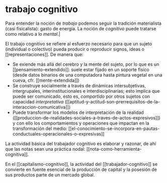 # trabajo cognitivo
Para entender la noción de *trabajo* podemos seguir la tradición materialista (casi fisicalista): gasto de energía. La noción de *cognitivo* puede tratarse como relativo a lo *mental*.|

El trabajo cognitivo se refiere al esfuerzo necesario para que un sujeto (individual o colectivo) pueda producir o reproducir signos, ideas o [[representaciones]]. De manera que:

- Se exiende más allá del cerebro y la mente del sujeto, por lo que es un [[pensamiento-extendido]]: suele estar fijado en un soporte físico (desde datos binarios de una computadora hasta pintura vegetal en una cueva, cfr. [[mente-extendida]])
- Se construye socialmente a través de dinámicas intersubjetivas, intergrupales, interinstitucionales e interdisciplinarias; esto implica que puede ser comunicado, esto es, *compartido* por otros sujetos con capacidad *interpretativa* ([[aptitud-y-actitud-son-prerrequisitos-de-la-interaccion-comunicativa]])
- Puede transformar los modelos de interpretación de la realidad ([[produccion-de-realidades-sociales-a-traves-de-actos-expresivos]]) y con ello los comportamientos y operaciones que impactan en la transformación del medio: [[el-conocimiento-se-incorpora-en-pautas-conductuales-operacionales-o-expresivas]]

La actividad básica del trabajador cognitivo es elaborar y razonar, de ahí que las notas sean una práctica nodal: [[nota-como-herramienta-cognitiva]].

En el [[capitalismo-cognitivo]], la actividad del [[trabajador-cognitivo]] se convierte en fuente esencial de la producción de capital y la posesión de sus productos parte de un mercado global.